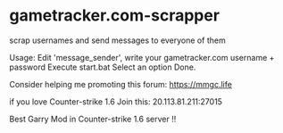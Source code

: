 # gametracker.com-scrapper
scrap usernames and send messages to everyone of them

Usage:
  Edit 'message_sender', write your gametracker.com username + password
  Execute start.bat
  Select an option
  Done.


Consider helping me promoting this forum: https://mmgc.life


if you love Counter-strike 1.6  Join this: 20.113.81.211:27015


Best Garry Mod in Counter-strike 1.6 server !!

